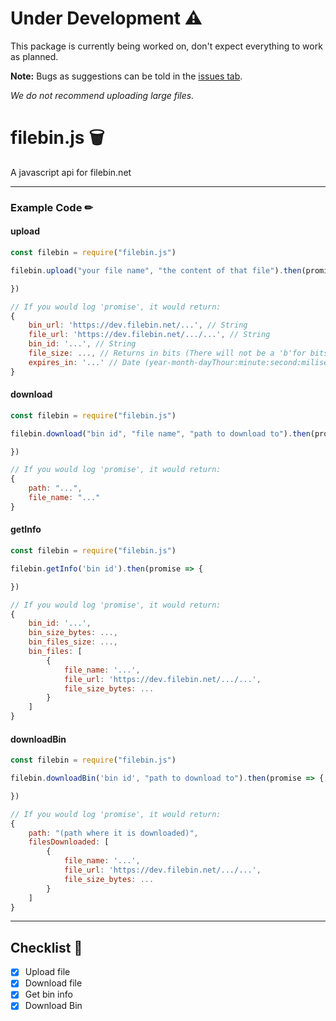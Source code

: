 # Under Development ⚠

This package is currently being worked on, don't expect everything to work as planned.

__Note:__ Bugs as suggestions can be told in the [issues tab](https://github.com/HashedDev/filebin.js/issues).

*We do not recommend uploading large files.*

# filebin.js 🗑

A javascript api for filebin.net

---

### Example Code ✏

#### upload

```js
const filebin = require("filebin.js")

filebin.upload("your file name", "the content of that file").then(promise => {

})

// If you would log 'promise', it would return:
{
    bin_url: 'https://dev.filebin.net/...', // String
    file_url: 'https://dev.filebin.net/.../...', // String
    bin_id: '...', // String
    file_size: ..., // Returns in bits (There will not be a 'b'for bits included.) - Integer
    expires_in: '...' // Date (year-month-dayThour:minute:second:miliseconds) - String
}
```

#### download

```js
const filebin = require("filebin.js")

filebin.download("bin id", "file name", "path to download to").then(promise => {

})

// If you would log 'promise', it would return:
{
    path: "...",
    file_name: "..."
}
```

#### getInfo

```js
const filebin = require("filebin.js")

filebin.getInfo('bin id').then(promise => {

})

// If you would log 'promise', it would return:
{
    bin_id: '...',
    bin_size_bytes: ...,
    bin_files_size: ...,
    bin_files: [
        {
            file_name: '...',
            file_url: 'https://dev.filebin.net/.../...',
            file_size_bytes: ...
        }
    ]
}
```

#### downloadBin

```js
const filebin = require("filebin.js")

filebin.downloadBin('bin id', "path to download to").then(promise => {

})

// If you would log 'promise', it would return:
{
    path: "(path where it is downloaded)",
    filesDownloaded: [
        {
            file_name: '...',
            file_url: 'https://dev.filebin.net/.../...',
            file_size_bytes: ...
        }
    ]
}
```

---

## Checklist 📃

- [x] Upload file
- [x] Download file
- [x] Get bin info
- [x] Download Bin
